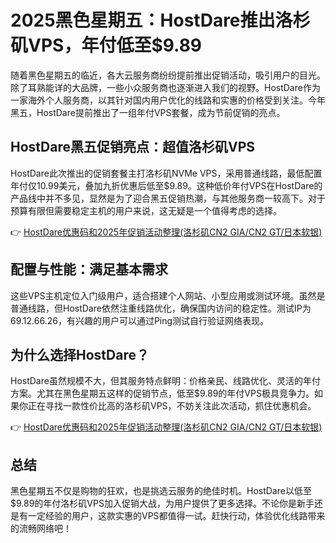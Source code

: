 # 2025黑色星期五：HostDare推出洛杉矶VPS，年付低至$9.89

随着黑色星期五的临近，各大云服务商纷纷提前推出促销活动，吸引用户的目光。除了耳熟能详的大品牌，一些小众服务商也逐渐进入我们的视野。HostDare作为一家海外个人服务商，以其针对国内用户优化的线路和实惠的价格受到关注。今年黑五，HostDare提前推出了一组年付VPS套餐，成为节前促销的亮点。

## HostDare黑五促销亮点：超值洛杉矶VPS

HostDare此次推出的促销套餐主打洛杉矶NVMe VPS，采用普通线路，最低配置年付仅10.99美元，叠加九折优惠后低至$9.89。这种低价年付VPS在HostDare的产品线中并不多见，显然是为了迎合黑五促销热潮，与其他服务商一较高下。对于预算有限但需要稳定主机的用户来说，这无疑是一个值得考虑的选择。

👉 [HostDare优惠码和2025年促销活动整理(洛杉矶CN2 GIA/CN2 GT/日本软银)](https://bit.ly/hostdare)

## 配置与性能：满足基本需求

这些VPS主机定位入门级用户，适合搭建个人网站、小型应用或测试环境。虽然是普通线路，但HostDare依然注重线路优化，确保国内访问的稳定性。测试IP为69.12.66.26，有兴趣的用户可以通过Ping测试自行验证网络表现。

## 为什么选择HostDare？

HostDare虽然规模不大，但其服务特点鲜明：价格亲民、线路优化、灵活的年付方案。尤其在黑色星期五这样的促销节点，低至$9.89的年付VPS极具竞争力。如果你正在寻找一款性价比高的洛杉矶VPS，不妨关注此次活动，抓住优惠机会。

👉 [HostDare优惠码和2025年促销活动整理(洛杉矶CN2 GIA/CN2 GT/日本软银)](https://bit.ly/hostdare)

## 总结

黑色星期五不仅是购物的狂欢，也是挑选云服务的绝佳时机。HostDare以低至$9.89的年付洛杉矶VPS加入促销大战，为用户提供了更多选择。不论你是新手还是有一定经验的用户，这款实惠的VPS都值得一试。赶快行动，体验优化线路带来的流畅网络吧！